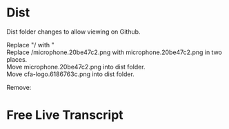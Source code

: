 # Dist

Dist folder changes to allow viewing on Github.  

Replace "/ with "  
Replace /microphone.20be47c2.png with microphone.20be47c2.png in two places.  
Move microphone.20be47c2.png into dist folder.  
Move cfa-logo.6186763c.png into dist folder.  

Remove:  
<h1>Free Live Transcript</h1>